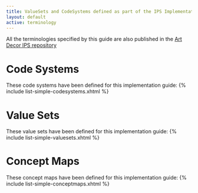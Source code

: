 ```yaml
---
title: ValueSets and CodeSystems defined as part of the IPS Implementation Guide
layout: default
active: terminology
---
```

All the terminologies specified by this guide are also published in the [Art Decor IPS repository](https://art-decor.org/art-decor/decor-valuesets--hl7ips-)


# Code Systems

These code systems have been defined for this implementation guide:
{% include list-simple-codesystems.xhtml %}

# Value Sets

These value sets have been defined for this implementation guide:
{% include list-simple-valuesets.xhtml %}

# Concept Maps

These concept maps have been defined for this implementation guide:
{% include list-simple-conceptmaps.xhtml %}



